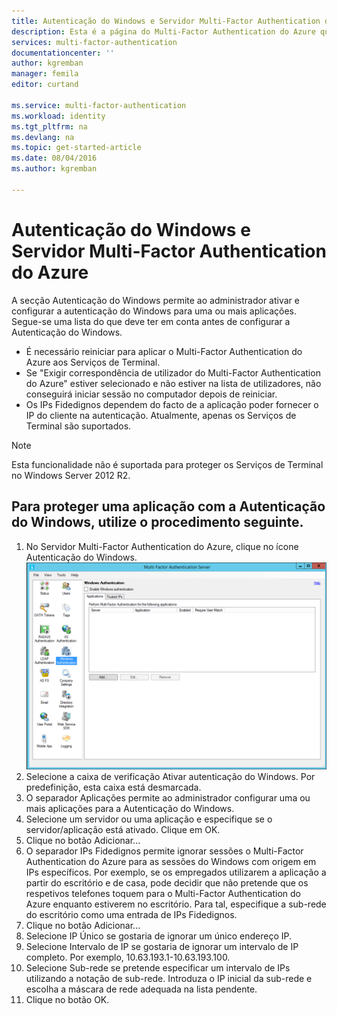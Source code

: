 ```yaml
---
title: Autenticação do Windows e Servidor Multi-Factor Authentication do Azure
description: Esta é a página do Multi-Factor Authentication do Azure que irá ajudar a implementar a Autenticação do Windows e o Servidor Multi-Factor Authentication do Azure.
services: multi-factor-authentication
documentationcenter: ''
author: kgremban
manager: femila
editor: curtand

ms.service: multi-factor-authentication
ms.workload: identity
ms.tgt_pltfrm: na
ms.devlang: na
ms.topic: get-started-article
ms.date: 08/04/2016
ms.author: kgremban

---
```

# Autenticação do Windows e Servidor Multi-Factor Authentication do Azure
A secção Autenticação do Windows permite ao administrador ativar e configurar a autenticação do Windows para uma ou mais aplicações.  Segue-se uma lista do que deve ter em conta antes de configurar a Autenticação do Windows.

* É necessário reiniciar para aplicar o Multi-Factor Authentication do Azure aos Serviços de Terminal.
* Se "Exigir correspondência de utilizador do Multi-Factor Authentication do Azure" estiver selecionado e não estiver na lista de utilizadores, não conseguirá iniciar sessão no computador depois de reiniciar.
* Os IPs Fidedignos dependem do facto de a aplicação poder fornecer o IP do cliente na autenticação. Atualmente, apenas os Serviços de Terminal são suportados.  

> [!NOTE]
> Esta funcionalidade não é suportada para proteger os Serviços de Terminal no Windows Server 2012 R2.
> 
> 

## Para proteger uma aplicação com a Autenticação do Windows, utilize o procedimento seguinte.
1. No Servidor Multi-Factor Authentication do Azure, clique no ícone Autenticação do Windows.
   ![Autenticação do Windows](./media/multi-factor-authentication-get-started-server-windows/windowsauth.png)
2. Selecione a caixa de verificação Ativar autenticação do Windows. Por predefinição, esta caixa está desmarcada.
3. O separador Aplicações permite ao administrador configurar uma ou mais aplicações para a Autenticação do Windows.
4. Selecione um servidor ou uma aplicação e especifique se o servidor/aplicação está ativado. Clique em OK.
5. Clique no botão Adicionar...
6. O separador IPs Fidedignos permite ignorar sessões o Multi-Factor Authentication do Azure para as sessões do Windows com origem em IPs específicos. Por exemplo, se os empregados utilizarem a aplicação a partir do escritório e de casa, pode decidir que não pretende que os respetivos telefones toquem para o Multi-Factor Authentication do Azure enquanto estiverem no escritório. Para tal, especifique a sub-rede do escritório como uma entrada de IPs Fidedignos.
7. Clique no botão Adicionar...
8. Selecione IP Único se gostaria de ignorar um único endereço IP.
9. Selecione Intervalo de IP se gostaria de ignorar um intervalo de IP completo. Por exemplo, 10.63.193.1-10.63.193.100.
10. Selecione Sub-rede se pretende especificar um intervalo de IPs utilizando a notação de sub-rede. Introduza o IP inicial da sub-rede e escolha a máscara de rede adequada na lista pendente.
11. Clique no botão OK.

<!--HONumber=Sep16_HO3-->


